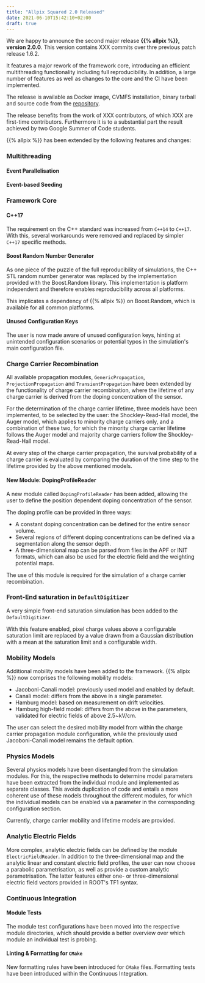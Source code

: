 ```yaml
---
title: "Allpix Squared 2.0 Released"
date: 2021-06-10T15:42:10+02:00
draft: true
---
```


We are happy to announce the second major release **{{% allpix %}}, version 2.0.0**.
This version contains XXX commits over thre previous patch release 1.6.2.

It features a major rework of the framework core, introducing an efficient multithreading functionality including full reproducibility.
In addition, a large number of features as well as changes to the core and the CI have been implemented.

The release is available as Docker image, CVMFS installation, binary tarball and source code from the [repository](https://gitlab.cern.ch/allpix-squared/allpix-squared/).

The release benefits from the work of XXX contributors, of which XXX are first-time contributors.
Furthermore it is to a substantial part the result achieved by two Google Summer of Code students.

{{% allpix %}} has been extended by the following features and changes:
<!--more-->

### Multithreading

#### Event Parallelisation


#### Event-based Seeding



### Framework Core

#### C++17

The requirement on the C++ standard was increased from `C++14` to `C++17`.
With this, several workarounds were removed and replaced by simpler `C++17` specific methods.

#### Boost Random Number Generator

As one piece of the puzzle of the full reproducibility of simulations, the C++ STL random number generator was replaced by the implementation provided with the Boost.Random library.
This implementation is platform independent and therefore enables reproducibility across all platforms.

This implicates a dependency of {{% allpix %}} on Boost.Random, which is available for all common platforms.

#### Unused Configuration Keys

The user is now made aware of unused configuration keys, hinting at unintended configuration scenarios or potential typos in the simulation's main configuration file.


### Charge Carrier Recombination

All available propagation modules, `GenericPropagation`, `ProjectionPropagation` and `TransientPropagation` have been extended by the functionality of charge carrier recombination, where the lifetime of any charge carrier is derived from the doping concentration of the sensor.

For the determination of the charge carrier lifetime, three models have been implemented, to be selected by the user: the Shockley-Read-Hall model, the Auger model, which applies to minority charge carriers only, and a combination of these two, for which the minority charge carrier lifetime follows the Auger model and majority charge carriers follow the Shockley-Read-Hall model.

At every step of the charge carrier propagation, the survival probability of a charge carrier is evaluated by comparing the duration of the time step to the lifetime provided by the above mentioned models.


#### New Module: DopingProfileReader

A new module called `DopingProfileReader` has been added, allowing the user to define the position dependent doping concentration of the sensor.

The doping profile can be provided in three ways:
 * A constant doping concentration can be defined for the entire sensor volume.
 * Several regions of different doping concentrations can be defined via a segmentation along the sensor depth.
 * A three-dimensional map can be parsed from files in the APF or INIT formats, which can also be used for the electric field and the weighting potential maps.

The use of this module is required for the simulation of a charge carrier recombination.


### Front-End saturation in `DefaultDigitizer`

A very simple front-end saturation simulation has been added to the `DefaultDigitizer`.

With this feature enabled, pixel charge values above a configurable saturation limit are replaced by a value drawn from a Gaussian distribution with a mean at the saturation limit and a configurable width.


### Mobility Models

Additional mobility models have been added to the framework.
{{% allpix %}} now comprises the following mobility models:
 * Jacoboni-Canali model: previously used model and enabled by default.
 * Canali model: differs from the above in a single parameter.
 * Hamburg model: based on measurement on drift velocities.
 * Hamburg high-field model: differs from the above in the parameters, validated for electric fields of above 2.5~kV/cm.

The user can select the desired mobility model from within the charge carrier propagation module configuration, while the previously used Jacoboni-Canali model remains the default option.


### Physics Models

Several physics models have been disentangled from the simulation modules.
For this, the respective methods to determine model parameters have been extracted from the individual module and implemented as separate classes.
This avoids duplication of code and entails a more coherent use of these models throughout the different modules, for which the individual models can be enabled via a parameter in the corresponding configuration section.

Currently, charge carrier mobility and lifetime models are provided.


### Analytic Electric Fields

More complex, analytic electric fields can be defined by the module `ElectricFieldReader`.
In addition to the three-dimensional map and the analytic linear and constant electric field profiles, the user can now choose a parabolic parametrisation, as well as provide a custom analytic parametrisation.
The latter features either one- or three-dimensional electric field vectors provided in ROOT's TF1 syntax.


### Continuous Integration

#### Module Tests

The module test configurations have been moved into the respective module directories, which should provide a better overview over which module an individual test is probing.

#### Linting & Formatting for `CMake`

New formatting rules have been introduced for `CMake` files.
Formatting tests have been introduced within the Continuous Integration.